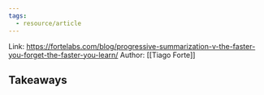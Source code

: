 ```yaml
---
tags:
  - resource/article
---
```


Link: https://fortelabs.com/blog/progressive-summarization-v-the-faster-you-forget-the-faster-you-learn/
Author: [[Tiago Forte]]

## Takeaways
